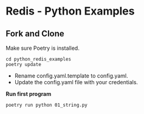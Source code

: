 # Redis - Python Examples

## Fork and Clone

Make sure Poetry is installed.

```
cd python_redis_examples
poetry update
```

- Rename config.yaml.template to config.yaml.
- Update the config.yaml file with your credentials.


**Run first program**

```
poetry run python 01_string.py
```

